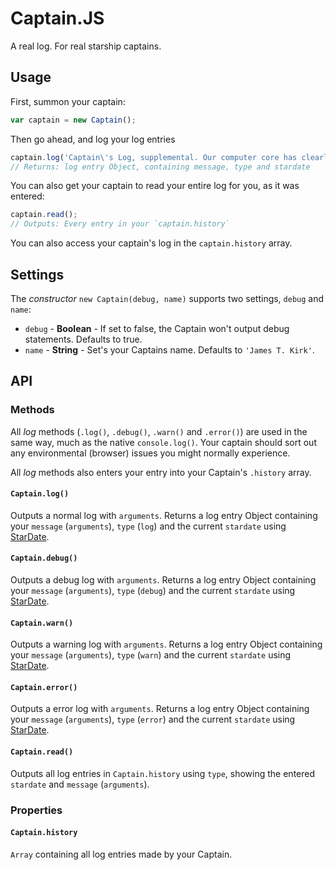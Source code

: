 # Captain.JS

A real log. For real starship captains.

## Usage

First, summon your captain:

```js
var captain = new Captain();
```

Then go ahead, and log your log entries

```js
captain.log('Captain\'s Log, supplemental. Our computer core has clearly been tampered with and yet there is no sign of a breach of security on board. We have engines back and will attempt to complete our mission.');
// Returns: log entry Object, containing message, type and stardate
```

You can also get your captain to read your entire log for you, as it was entered:

```js
captain.read();
// Outputs: Every entry in your `captain.history`
```

You can also access your captain's log in the `captain.history` array.

## Settings

The *constructor* `new Captain(debug, name)` supports two settings, `debug` and `name`:

- `debug` - **Boolean** - If set to false, the Captain won't output debug statements. Defaults to true.
- `name` - **String** - Set's your Captains name. Defaults to `'James T. Kirk'`.

## API

### Methods

All *log* methods (`.log()`, `.debug()`, `.warn()` and `.error()`) are used in the same way, much as the native `console.log()`. Your captain should sort out any environmental (browser) issues you might normally experience. 

All *log* methods also enters your entry into your Captain's `.history` array.

#### `Captain.log()`

Outputs a normal log with `arguments`. Returns a log entry Object containing your `message` (`arguments`), `type` (`log`) and the current `stardate` using [StarDate](https://www.npmjs.com/package/stardate).

#### `Captain.debug()`

Outputs a debug log with `arguments`. Returns a log entry Object containing your `message` (`arguments`), `type` (`debug`) and the current `stardate` using [StarDate](https://www.npmjs.com/package/stardate).

#### `Captain.warn()`

Outputs a warning log with `arguments`. Returns a log entry Object containing your `message` (`arguments`), `type` (`warn`) and the current `stardate` using [StarDate](https://www.npmjs.com/package/stardate).

#### `Captain.error()`

Outputs a error log with `arguments`. Returns a log entry Object containing your `message` (`arguments`), `type` (`error`) and the current `stardate` using [StarDate](https://www.npmjs.com/package/stardate).

#### `Captain.read()`

Outputs all log entries in `Captain.history` using `type`, showing the entered `stardate` and `message` (`arguments`).

### Properties

#### `Captain.history`

`Array` containing all log entries made by your Captain.